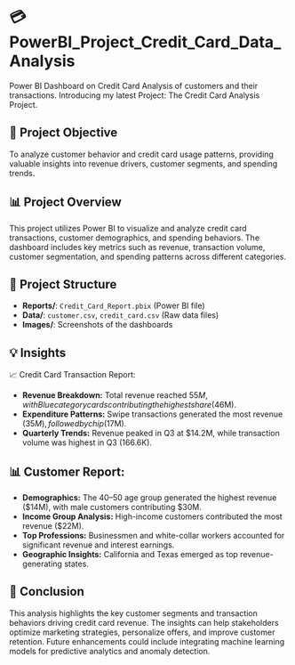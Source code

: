 # 💳 PowerBI_Project_Credit_Card_Data_Analysis

Power BI Dashboard on Credit Card Analysis of customers and their transactions. Introducing my latest Project: The Credit Card Analysis Project.

## 🎯 Project Objective
To analyze customer behavior and credit card usage patterns, providing valuable insights into revenue drivers, customer segments, and spending trends.

## 📊 Project Overview
This project utilizes Power BI to visualize and analyze credit card transactions, customer demographics, and spending behaviors. The dashboard includes key metrics such as revenue, transaction volume, customer segmentation, and spending patterns across different categories.

## 📂 Project Structure
- **Reports/**: `Credit_Card_Report.pbix` (Power BI file)
- **Data/**: `customer.csv`, `credit_card.csv` (Raw data files)
- **Images/**: Screenshots of the dashboards

## 💡 Insights
📈 Credit Card Transaction Report:
- **Revenue Breakdown:** Total revenue reached $55M, with Blue category cards contributing the highest share ($46M).
- **Expenditure Patterns:** Swipe transactions generated the most revenue ($35M), followed by chip ($17M).
- **Quarterly Trends:** Revenue peaked in Q3 at $14.2M, while transaction volume was highest in Q3 (166.6K).

## 📊 Customer Report:
- **Demographics:** The 40–50 age group generated the highest revenue ($14M), with male customers contributing $30M.
- **Income Group Analysis:** High-income customers contributed the most revenue ($22M).
- **Top Professions:** Businessmen and white-collar workers accounted for significant revenue and interest earnings.
- **Geographic Insights:** California and Texas emerged as top revenue-generating states.

## 📝 Conclusion
This analysis highlights the key customer segments and transaction behaviors driving credit card revenue. The insights can help stakeholders optimize marketing strategies, personalize offers, and improve customer retention. Future enhancements could include integrating machine learning models for predictive analytics and anomaly detection.
